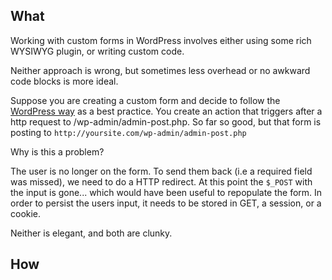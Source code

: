 ## What

Working with custom forms in WordPress involves either using some rich WYSIWYG plugin, or writing custom code.

Neither approach is wrong, but sometimes less overhead or no awkward code blocks is more ideal.

Suppose you are creating a custom form and decide to follow the [WordPress way](https://codex.wordpress.org/Plugin_API/Action_Reference/admin_post_%28action%29) as a best practice. You create an action that triggers after a http request to /wp-admin/admin-post.php. So far so good, but that form is posting to `http://yoursite.com/wp-admin/admin-post.php`

Why is this a problem?

The user is no longer on the form. To send them back (i.e a required field was missed), we need to do a HTTP redirect. At this point the `$_POST` with the input is gone... which would have been useful to repopulate the form. In order to persist the users input, it needs to be stored in GET, a session, or a cookie.

Neither is elegant, and both are clunky.

## How
